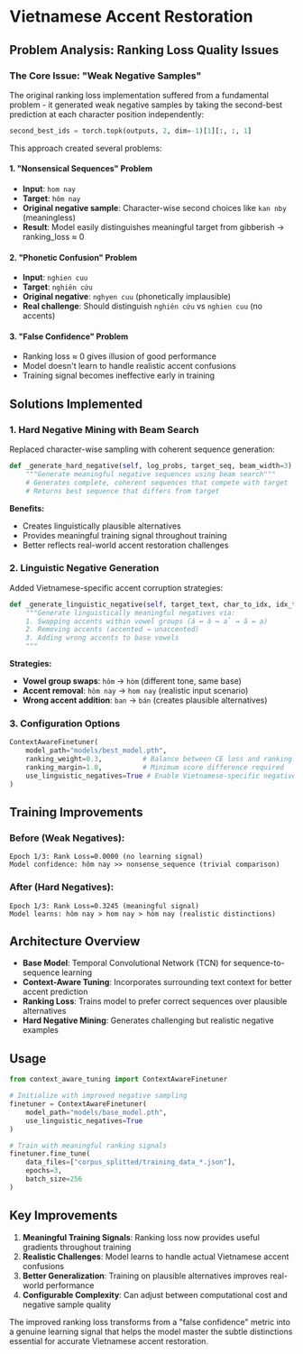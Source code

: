 # Vietnamese Accent Restoration

## Problem Analysis: Ranking Loss Quality Issues

### The Core Issue: "Weak Negative Samples"

The original ranking loss implementation suffered from a fundamental problem - it generated weak negative samples by taking the second-best prediction at each character position independently:

```python
second_best_ids = torch.topk(outputs, 2, dim=-1)[1][:, :, 1]
```

This approach created several problems:

#### 1. "Nonsensical Sequences" Problem

- **Input**: `hom nay`
- **Target**: `hôm nay`
- **Original negative sample**: Character-wise second choices like `kan nby` (meaningless)
- **Result**: Model easily distinguishes meaningful target from gibberish → ranking_loss ≈ 0

#### 2. "Phonetic Confusion" Problem

- **Input**: `nghien cuu`
- **Target**: `nghiên cứu`
- **Original negative**: `nghyen cuu` (phonetically implausible)
- **Real challenge**: Should distinguish `nghiên cứu` vs `nghien cuu` (no accents)

#### 3. "False Confidence" Problem

- Ranking loss ≈ 0 gives illusion of good performance
- Model doesn't learn to handle realistic accent confusions
- Training signal becomes ineffective early in training

## Solutions Implemented

### 1. Hard Negative Mining with Beam Search

Replaced character-wise sampling with coherent sequence generation:

```python
def _generate_hard_negative(self, log_probs, target_seq, beam_width=3):
    """Generate meaningful negative sequences using beam search"""
    # Generates complete, coherent sequences that compete with target
    # Returns best sequence that differs from target
```

**Benefits:**

- Creates linguistically plausible alternatives
- Provides meaningful training signal throughout training
- Better reflects real-world accent restoration challenges

### 2. Linguistic Negative Generation

Added Vietnamese-specific accent corruption strategies:

```python
def _generate_linguistic_negative(self, target_text, char_to_idx, idx_to_char):
    """Generate linguistically meaningful negatives via:
    1. Swapping accents within vowel groups (á ↔ à ↔ ả ↔ ã ↔ ạ)
    2. Removing accents (accented → unaccented)
    3. Adding wrong accents to base vowels
    """
```

**Strategies:**

- **Vowel group swaps**: `hôm` → `hòm` (different tone, same base)
- **Accent removal**: `hôm nay` → `hom nay` (realistic input scenario)
- **Wrong accent addition**: `ban` → `bán` (creates plausible alternatives)

### 3. Configuration Options

```python
ContextAwareFinetuner(
    model_path="models/best_model.pth",
    ranking_weight=0.3,          # Balance between CE loss and ranking loss
    ranking_margin=1.0,          # Minimum score difference required
    use_linguistic_negatives=True # Enable Vietnamese-specific negatives
)
```

## Training Improvements

### Before (Weak Negatives):

```
Epoch 1/3: Rank Loss=0.0000 (no learning signal)
Model confidence: hôm nay >> nonsense_sequence (trivial comparison)
```

### After (Hard Negatives):

```
Epoch 1/3: Rank Loss=0.3245 (meaningful signal)
Model learns: hôm nay > hom nay > hòm nay (realistic distinctions)
```

## Architecture Overview

- **Base Model**: Temporal Convolutional Network (TCN) for sequence-to-sequence learning
- **Context-Aware Tuning**: Incorporates surrounding text context for better accent prediction
- **Ranking Loss**: Trains model to prefer correct sequences over plausible alternatives
- **Hard Negative Mining**: Generates challenging but realistic negative examples

## Usage

```python
from context_aware_tuning import ContextAwareFinetuner

# Initialize with improved negative sampling
finetuner = ContextAwareFinetuner(
    model_path="models/base_model.pth",
    use_linguistic_negatives=True
)

# Train with meaningful ranking signals
finetuner.fine_tune(
    data_files=["corpus_splitted/training_data_*.json"],
    epochs=3,
    batch_size=256
)
```

## Key Improvements

1. **Meaningful Training Signals**: Ranking loss now provides useful gradients throughout training
2. **Realistic Challenges**: Model learns to handle actual Vietnamese accent confusions
3. **Better Generalization**: Training on plausible alternatives improves real-world performance
4. **Configurable Complexity**: Can adjust between computational cost and negative sample quality

The improved ranking loss transforms from a "false confidence" metric into a genuine learning signal that helps the model master the subtle distinctions essential for accurate Vietnamese accent restoration.
